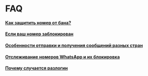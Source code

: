 # FAQ

#### [Как защитить номер от бана?](how-to-protect-number-from-ban.md)
#### [Если ваш номер заблокирован](if-your-number-is-blocked.md)

#### [Особенности отправки и получения сообщений разных стран](features-of-sending-and-receiving-messages-from-different-countries.md)

#### [Отслеживание номеров WhatsApp и их блокировка](whatsapp-number-tracking-and-blocking.md)

#### [Почему случается разлогин](why-does-the-crash-happen.md)